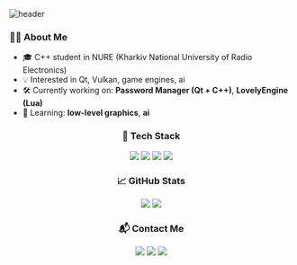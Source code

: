 ![header](https://capsule-render.vercel.app/api?type=waving&height=300&color=timeGradient&text=Hi%20I'm%20Jaroslaw%20👋&animation=twinkling&fontAlign=50&textBg=false&reversal=false&section=header&fontSize=65)

### 👨‍💻 About Me
- 🎓 C++ student in NURE (Kharkiv National University of Radio Electronics)
- 💡 Interested in Qt, Vulkan, game engines, ai
- 🛠️ Currently working on: **Password Manager (Qt + C++)**, **LovelyEngine (Lua)**  
- 🌱 Learning: **low-level graphics**, **ai**

<h3 align="center">🚀 Tech Stack</h3>
<p align="center">
  <img src="https://img.shields.io/badge/-C++-00599C?style=for-the-badge&logo=cplusplus&logoColor=white">
  <a href="https://doc.qt.io/qt-6/index.html"><img src="https://img.shields.io/badge/-Qt-41CD52?style=for-the-badge&logo=qt&logoColor=white"></a>
  <a href="https://www.vulkan.org/"><img src="https://img.shields.io/badge/-Vulkan-AC162C?style=for-the-badge&logo=vulkan&logoColor=white"></a>
  <a href="https://cmake.org/"><img src="https://img.shields.io/badge/-CMake-064F8C?style=for-the-badge&logo=cmake&logoColor=white"></a>
</p>

<h3 align="center">📈 GitHub Stats</h3>
<p align="center">
  <img src="https://github-readme-stats.vercel.app/api?username=Jarlok17&show_icons=true&theme=tokyonight">
  <img src="https://github-readme-stats.vercel.app/api/top-langs/?username=Jarlok17&layout=compact&theme=tokyonight">
</p>

<h3 align="center">📬 Contact Me</h3>
<p align="center">
  <a href="https://t.me/jaros1288"><img src="https://img.shields.io/badge/-Telegram-2CA5E0?style=for-the-badge&logo=telegram&logoColor=white"></a>
  <a href="https://discordapp.com/users/Jar16f#8139"><img src="https://img.shields.io/badge/-Discord-5865F2?style=for-the-badge&logo=discord&logoColor=white"></a>
  <a href="mailto:abilik48@gmail.com"><img src="https://img.shields.io/badge/-Gmail-D14836?style=for-the-badge&logo=gmail&logoColor=white"></a>
</p>
